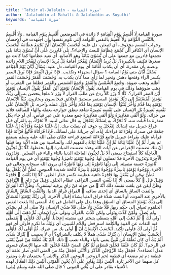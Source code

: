 ```yaml
---
title: 'Tafsir al-Jalalain - سورة القيامة'
author: 'Jalaluddin al-Mahalli & Jalaluddin as-Suyuthi'
keywords: 'سورة القيامة'
---
```


سورة القيامة
لَا أُقْسِمُ بِيَوْمِ الْقِيَامَةِ
لا
زائدة في الموضعين
أُقْسِمُ بِيَوْمِ القيامة
.
وَلَا أُقْسِمُ بِالنَّفْسِ اللَّوَّامَةِ
وَلاَ أُقْسِمُ بالنفس اللوامة
التي تلوم نفسها وإن اجتهدت في الإِحسان وجواب القسم محذوف، أي لتبعثن، دل عليه:
أَيَحْسَبُ الْإِنْسَانُ أَلَّنْ نَجْمَعَ عِظَامَهُ
أَيَحْسَبُ الإنسان
أي الكافر
أَلَّن نَّجْمَعَ عِظَامَهُ
للبعث والإِحياء؟.
بَلَى قَادِرِينَ عَلَى أَنْ نُسَوِّيَ بَنَانَهُ
بلى
نجمعها
قادرين
مع جمعها
على أَن نُّسَوّىَ بَنَانَهُ
وهو الأصابع، أي نعيد عظامها كما كانت مع صغرها فكيف بالكبيرة؟.
بَلْ يُرِيدُ الْإِنْسَانُ لِيَفْجُرَ أَمَامَهُ
بَلْ يُرِيدُ الإنسان لِيَفْجُرَ
اللام زائدة ونصبه بأن مقدرة، أي أن يكذب
أَمَامَهُ
أي يوم القيامة، دل عليه:
يَسْأَلُ أَيَّانَ يَوْمُ الْقِيَامَةِ
يَسْئَلُ أَيَّانَ
متى
يَوْمُ القيامة
؟ سؤال استهزاء وتكذيب.
فَإِذَا بَرِقَ الْبَصَرُ
فَإِذَا بَرِقَ البصر
بكسر الراء وفتحها دهش وتحير لما رَأى مما كان يكذب به.
وَخَسَفَ الْقَمَرُ
وَخَسَفَ القمر
أظلم وذهب ضوؤه.
وَجُمِعَ الشَّمْسُ وَالْقَمَرُ
وَجُمِعَ الشمس والقمر
فطلعا من المغرب أو ذهب ضوؤهما وذلك في يوم القيامة.
يَقُولُ الْإِنْسَانُ يَوْمَئِذٍ أَيْنَ الْمَفَرُّ
يَقُولُ الإنسان يَوْمَئِذٍ أَيْنَ المفر
الفرار؟.
كَلَّا لَا وَزَرَ
كَلاَّ
ردع عن طلب الفرار
لاَ وَزَرَ
لا ملجأ يتحصن به.
إِلَى رَبِّكَ يَوْمَئِذٍ الْمُسْتَقَرُّ
إلى رَبِّكَ يَوْمَئِذٍ المستقر
مستقرّ الخلائق فيحاسبون ويجازون.
يُنَبَّأُ الْإِنْسَانُ يَوْمَئِذٍ بِمَا قَدَّمَ وَأَخَّرَ
يُنَبَّؤُاْ الإنسان يَوْمَئِذِ بِمَا قَدَّمَ وَأَخَّرَ
بأوّل عمله وآخره.
بَلِ الْإِنْسَانُ عَلَى نَفْسِهِ بَصِيرَةٌ
بَلِ الإنسان على نَفْسِهِ بَصِيرَةٌ
شاهد تنطق جوارحه بعمله والهاء للمبالغة فلابد من جزائه.
وَلَوْ أَلْقَى مَعَاذِيرَهُ
وَلَوْ ألقى مَعَاذِيرَهُ
جمع معذرة على غير قياس، أي لو جاء بكل معذرة ما قُبلت منه.
لَا تُحَرِّكْ بِهِ لِسَانَكَ لِتَعْجَلَ بِهِ
قال تعالى لنبيه:
لاَ تُحَرِّكْ بِهِ
بالقرآن قبل فراغ جبريل منه
لِسَانَكَ لِتَعْجَلَ بِهِ
خوف أن ينفلت منك.
إِنَّ عَلَيْنَا جَمْعَهُ وَقُرْآَنَهُ
إِنَّ عَلَيْنَا جَمْعَهُ
في صدرك
وَقُرْءَانَهُ
قراءتك إياه، أي جريانهُ على لسانك.
فَإِذَا قَرَأْنَاهُ فَاتَّبِعْ قُرْآَنَهُ
فَإِذَا قرأناه
عليك بقراءة جبريل
فاتبع قُرْءَانَهُ
استمع قراءته فكان صلى الله عليه وسلم يستمع ثم يقرأ.
ثُمَّ إِنَّ عَلَيْنَا بَيَانَهُ
ثُمَّ إِنَّ عَلَيْنَا بَيَانَهُ
بالتفهيم لك، والمناسبة بين هذه الآية وما قبلها أنّ تلك تضمنت الإِعراض عن آيات الله وهذه تضمنت المبادرة إليها بحفظها.
كَلَّا بَلْ تُحِبُّونَ الْعَاجِلَةَ
كَلاَّ
استفتاح بمعنى ألا
بَلْ تُحِبُّونَ العاجلة
الدنيا بالتاء والياء في الفعلين.
وَتَذَرُونَ الْآَخِرَةَ
وَتَذَرُونَ الأخرة
فلا تعملون لها.
وُجُوهٌ يَوْمَئِذٍ نَاضِرَةٌ
وُجُوهٌ يَوْمَئِذٍ
أي في يوم القيامة
نَّاضِرَةٌ
حسنة مضيئة.
إِلَى رَبِّهَا نَاظِرَةٌ
إلى رَبِّهَا نَاظِرَةٌ
أي يرون الله سبحانه وتعالى في الآخرة.
وَوُجُوهٌ يَوْمَئِذٍ بَاسِرَةٌ
وَوُجُوهٌ يَوْمَئِذٍ بَاسِرَةٌ
كالحة شديدة العبوس.
تَظُنُّ أَنْ يُفْعَلَ بِهَا فَاقِرَةٌ

تَظُنُّ
توقن
أَن يُفْعَلَ بِهَا فَاقِرَةٌ
داهية عظيمة تكسر فقار الظهر.
كَلَّا إِذَا بَلَغَتِ التَّرَاقِيَ

كَلاَّ
بمعنى ألا
إِذَا بَلَغَتِ
النفس
التراقى
عظام الحلق.
وَقِيلَ مَنْ رَاقٍ

وَقِيلَ
قال من حوله
مَنْ رَاقٍ
يرقيه ليشفى؟.
وَظَنَّ أَنَّهُ الْفِرَاقُ

وَظَنَّ
أيقن مَن بلغت نفسه ذلك
أَنَّهُ الفراق
فراق الدنيا.
وَالْتَفَّتِ السَّاقُ بِالسَّاقِ

والتفت الساق بالساق
أي إحدى ساقيه بالأخرى عند الموت، أو التفت شدّة فراق الدنيا بشدّة إقبال الآخرة.
إِلَى رَبِّكَ يَوْمَئِذٍ الْمَسَاقُ
إلى رَبِّكَ يَوْمَئِذٍ المساق
أي السوّق وهذا يدل على العامل في إذا، المعنى إذا بلغت النفس الحلقوم تساق إلى حكم ربها.
فَلَا صَدَّقَ وَلَا صَلَّى
فَلاَ صَدَّقَ
الإِنسان
وَلاَ صلى
أي لم يصّدّق ولم يُصَلِّ.
وَلَكِنْ كَذَّبَ وَتَوَلَّى
ولكن كَذَّبَ
بالقرآن
وتولى
عن الإِيمان.
ثُمَّ ذَهَبَ إِلَى أَهْلِهِ يَتَمَطَّى

ثُمَّ ذَهَبَ إلى أَهْلِهِ يتمطى
يتبختر في مشيته إعجاباً.
أَوْلَى لَكَ فَأَوْلَى

أولى لَكَ
فيه التفات عن الغيبة والكلمة اسم فعل واللام للتبيين، أي وَلِيَكَ ما تكره
فأولى
أي فهو أولى بك من غيرك.
ثُمَّ أَوْلَى لَكَ فَأَوْلَى

ثُمَّ أولى لَكَ فأولى
تأكيد.
أَيَحْسَبُ الْإِنْسَانُ أَنْ يُتْرَكَ سُدًى

أَيَحْسَبُ
يظنّ
الإنسان أَن يُتْرَكَ سُدًى
هملاً لا يكلف بالشرائع؟ أي لا يحسب ذلك.
أَلَمْ يَكُ نُطْفَةً مِنْ مَنِيٍّ يُمْنَى

أَلَمْ يَكُ
أي كان
نُطْفَةً مِّن مَّنِىٍّ يمنى
بالياء والتاء تصب في الرحم؟.
ثُمَّ كَانَ عَلَقَةً فَخَلَقَ فَسَوَّى
ثُمَّ كَانَ
المنيّ
عَلَقَةً فَخَلَقَ
الله منها الإِنسان
فسوى
عدل أعضاءه؟.
فَجَعَلَ مِنْهُ الزَّوْجَيْنِ الذَّكَرَ وَالْأُنْثَى
فَجَعَلَ مِنْهُ
من المني الذي صار علقة أي قطعة دم ثم مضغة أي قطعة لحم
الزوجين
النوعين
الذكر والأنثى
؟ يجتمعان تارة وينفرد كل منهما عن الآخر تارة.
أَلَيْسَ ذَلِكَ بِقَادِرٍ عَلَى أَنْ يُحْيِيَ الْمَوْتَى
أَلَيْسَ ذَلِكَ
الفعّال لهذه الأشياء
بقادر على أَن يُحْىِ الموتى
؟ قال صلى الله عليه وسلم (بلى).